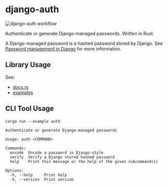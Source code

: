 # django-auth

![django-auth workflow](https://github.com/mindeng/django-auth/actions/workflows/rust.yml/badge.svg)

Authenticate or generate Django-managed passwords. Written in Rust.

A Django-managed password is a hashed password stored by Django.
See [Password management in Django][1] for more information.

[1]: https://docs.djangoproject.com/en/5.0/topics/auth/passwords/

## Library Usage

See:

- [docs.rs](https://docs.rs/django-auth/latest/)
- [examples](examples/)

## CLI Tool Usage

`cargo run --example auth`:

```example
Authenticate or generate Django-managed passwords

Usage: auth <COMMAND>

Commands:
  encode  Encode a password in Django-style
  verify  Verify a Django stored hashed password
  help    Print this message or the help of the given subcommand(s)

Options:
  -h, --help     Print help
  -V, --version  Print version
```
